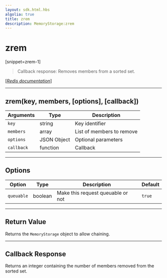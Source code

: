 ```yaml
---
layout: sdk.html.hbs
algolia: true
title: zrem
description: MemoryStorage:zrem
---
```

  

# zrem
[snippet=zrem-1]

> Callback response:
Removes members from a sorted set.

[[_Redis documentation_]](https://redis.io/commands/zrem)

---

## zrem(key, members, [options], [callback])

| Arguments | Type | Description |
|---------------|---------|----------------------------------------|
| `key` | string | Key identifier |
| `members` | array | List of members to remove |
| `options` | JSON Object | Optional parameters |
| `callback` | function | Callback |

---

## Options

| Option | Type | Description | Default |
|---------------|---------|----------------------------------------|---------|
| `queuable` | boolean | Make this request queuable or not  | ``true`` |
---

## Return Value

Returns the `MemoryStorage` object to allow chaining.

---

## Callback Response

Returns an integer containing the number of members removed from the sorted set.
